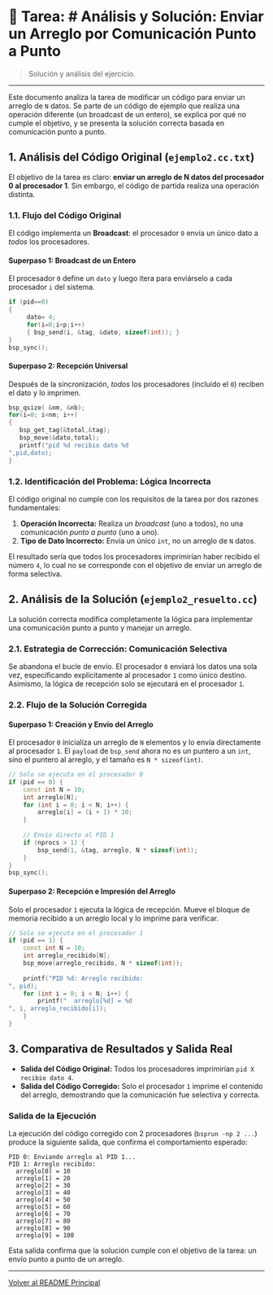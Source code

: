 # 📝 Tarea: # Análisis y Solución: Enviar un Arreglo por Comunicación Punto a Punto

> Solución y análisis del ejercicio.

---

Este documento analiza la tarea de modificar un código para enviar un arreglo de `N` datos. Se parte de un código de ejemplo que realiza una operación diferente (un broadcast de un entero), se explica por qué no cumple el objetivo, y se presenta la solución correcta basada en comunicación punto a punto.

## 1. Análisis del Código Original (`ejemplo2.cc.txt`)

El objetivo de la tarea es claro: **enviar un arreglo de N datos del procesador 0 al procesador 1**. Sin embargo, el código de partida realiza una operación distinta.

### 1.1. Flujo del Código Original

El código implementa un **Broadcast**: el procesador `0` envía un único dato a *todos* los procesadores.

#### **Superpaso 1: Broadcast de un Entero**
El procesador `0` define un `dato` y luego itera para enviárselo a cada procesador `i` del sistema.

```cpp
if (pid==0)
{
     dato= 4;
     for(i=0;i<p;i++)
     { bsp_send(i, &tag, &dato, sizeof(int)); }
}
bsp_sync();
```

#### **Superpaso 2: Recepción Universal**
Después de la sincronización, *todos* los procesadores (incluido el `0`) reciben el dato y lo imprimen.

```cpp
bsp_qsize( &nm, &nb);
for(i=0; i<nm; i++)
{
   bsp_get_tag(&total,&tag);
   bsp_move(&dato,total);
   printf("pid %d recibio dato %d
",pid,dato);
}
```

### 1.2. Identificación del Problema: Lógica Incorrecta

El código original no cumple con los requisitos de la tarea por dos razones fundamentales:
1.  **Operación Incorrecta:** Realiza un *broadcast* (uno a todos), no una comunicación *punto a punto* (uno a uno).
2.  **Tipo de Dato Incorrecto:** Envía un único `int`, no un arreglo de `N` datos.

El resultado sería que todos los procesadores imprimirían haber recibido el número `4`, lo cual no se corresponde con el objetivo de enviar un arreglo de forma selectiva.

## 2. Análisis de la Solución (`ejemplo2_resuelto.cc`)

La solución correcta modifica completamente la lógica para implementar una comunicación punto a punto y manejar un arreglo.

### 2.1. Estrategia de Corrección: Comunicación Selectiva

Se abandona el bucle de envío. El procesador `0` enviará los datos una sola vez, especificando explícitamente al procesador `1` como único destino. Asimismo, la lógica de recepción solo se ejecutará en el procesador `1`.

### 2.2. Flujo de la Solución Corregida

#### **Superpaso 1: Creación y Envío del Arreglo**
El procesador `0` inicializa un arreglo de `N` elementos y lo envía directamente al procesador `1`. El `payload` de `bsp_send` ahora no es un puntero a un `int`, sino el puntero al arreglo, y el tamaño es `N * sizeof(int)`.

```cpp
// Solo se ejecuta en el procesador 0
if (pid == 0) {
    const int N = 10;
    int arreglo[N];
    for (int i = 0; i < N; i++) {
        arreglo[i] = (i + 1) * 10;
    }
    
    // Envío directo al PID 1
    if (nprocs > 1) {
        bsp_send(1, &tag, arreglo, N * sizeof(int));
    }
}
bsp_sync();
```

#### **Superpaso 2: Recepción e Impresión del Arreglo**
Solo el procesador `1` ejecuta la lógica de recepción. Mueve el bloque de memoria recibido a un arreglo local y lo imprime para verificar.

```cpp
// Solo se ejecuta en el procesador 1
if (pid == 1) {
    const int N = 10;
    int arreglo_recibido[N];
    bsp_move(arreglo_recibido, N * sizeof(int));
    
    printf("PID %d: Arreglo recibido:
", pid);
    for (int i = 0; i < N; i++) {
        printf("  arreglo[%d] = %d
", i, arreglo_recibido[i]);
    }
}
```

## 3. Comparativa de Resultados y Salida Real

-   **Salida del Código Original:** Todos los procesadores imprimirían `pid X recibio dato 4`.
-   **Salida del Código Corregido:** Solo el procesador `1` imprime el contenido del arreglo, demostrando que la comunicación fue selectiva y correcta.

### Salida de la Ejecución

La ejecución del código corregido con 2 procesadores (`bsprun -np 2 ...`) produce la siguiente salida, que confirma el comportamiento esperado:

```text
PID 0: Enviando arreglo al PID 1...
PID 1: Arreglo recibido:
  arreglo[0] = 10
  arreglo[1] = 20
  arreglo[2] = 30
  arreglo[3] = 40
  arreglo[4] = 50
  arreglo[5] = 60
  arreglo[6] = 70
  arreglo[7] = 80
  arreglo[8] = 90
  arreglo[9] = 100
```
Esta salida confirma que la solución cumple con el objetivo de la tarea: un envío punto a punto de un arreglo. 

---
[Volver al README Principal](../../README.md)
